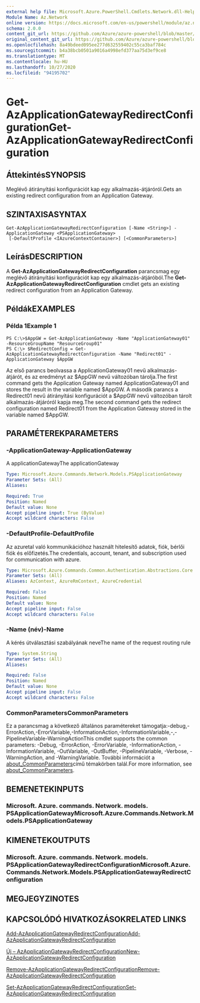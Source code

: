 ```yaml
---
external help file: Microsoft.Azure.PowerShell.Cmdlets.Network.dll-Help.xml
Module Name: Az.Network
online version: https://docs.microsoft.com/en-us/powershell/module/az.network/get-azapplicationgatewayredirectconfiguration
schema: 2.0.0
content_git_url: https://github.com/Azure/azure-powershell/blob/master/src/Network/Network/help/Get-AzApplicationGatewayRedirectConfiguration.md
original_content_git_url: https://github.com/Azure/azure-powershell/blob/master/src/Network/Network/help/Get-AzApplicationGatewayRedirectConfiguration.md
ms.openlocfilehash: 8a49bdeed095ee277d632559402c55ca3baf784c
ms.sourcegitcommit: b4a38bcb0501a9016a4998efd377aa75d3ef9ce8
ms.translationtype: MT
ms.contentlocale: hu-HU
ms.lasthandoff: 10/27/2020
ms.locfileid: "94195702"
---
```

# <span data-ttu-id="2fded-101">Get-AzApplicationGatewayRedirectConfiguration</span><span class="sxs-lookup"><span data-stu-id="2fded-101">Get-AzApplicationGatewayRedirectConfiguration</span></span>

## <span data-ttu-id="2fded-102">Áttekintés</span><span class="sxs-lookup"><span data-stu-id="2fded-102">SYNOPSIS</span></span>
<span data-ttu-id="2fded-103">Meglévő átirányítási konfigurációt kap egy alkalmazás-átjáróról.</span><span class="sxs-lookup"><span data-stu-id="2fded-103">Gets an existing redirect configuration from an Application Gateway.</span></span>

## <span data-ttu-id="2fded-104">SZINTAXISA</span><span class="sxs-lookup"><span data-stu-id="2fded-104">SYNTAX</span></span>

```
Get-AzApplicationGatewayRedirectConfiguration [-Name <String>] -ApplicationGateway <PSApplicationGateway>
 [-DefaultProfile <IAzureContextContainer>] [<CommonParameters>]
```

## <span data-ttu-id="2fded-105">Leírás</span><span class="sxs-lookup"><span data-stu-id="2fded-105">DESCRIPTION</span></span>
<span data-ttu-id="2fded-106">A **Get-AzApplicationGatewayRedirectConfiguration** parancsmag egy meglévő átirányítási konfigurációt kap egy alkalmazás-átjáróból.</span><span class="sxs-lookup"><span data-stu-id="2fded-106">The **Get-AzApplicationGatewayRedirectConfiguration** cmdlet gets an existing redirect configuration from an Application Gateway.</span></span>

## <span data-ttu-id="2fded-107">Példák</span><span class="sxs-lookup"><span data-stu-id="2fded-107">EXAMPLES</span></span>

### <span data-ttu-id="2fded-108">Példa 1</span><span class="sxs-lookup"><span data-stu-id="2fded-108">Example 1</span></span>
```
PS C:\>$AppGW = Get-AzApplicationGateway -Name "ApplicationGateway01" -ResourceGroupName "ResourceGroup01"
PS C:\> $RedirectConfig = Get-AzApplicationGatewayRedirectConfiguration -Name "Redirect01" -ApplicationGateway $AppGW
```

<span data-ttu-id="2fded-109">Az első parancs beolvassa a ApplicationGateway01 nevű alkalmazás-átjárót, és az eredményt az $AppGW nevű változóban tárolja.</span><span class="sxs-lookup"><span data-stu-id="2fded-109">The first command gets the Application Gateway named ApplicationGateway01 and stores the result in the variable named $AppGW.</span></span>
<span data-ttu-id="2fded-110">A második parancs a Redirect01 nevű átirányítási konfigurációt a $AppGW nevű változóban tárolt alkalmazás-átjáróról kapja meg.</span><span class="sxs-lookup"><span data-stu-id="2fded-110">The second command gets the redirect configuration named Redirect01 from the Application Gateway stored in the variable named $AppGW.</span></span>

## <span data-ttu-id="2fded-111">PARAMÉTEREK</span><span class="sxs-lookup"><span data-stu-id="2fded-111">PARAMETERS</span></span>

### <span data-ttu-id="2fded-112">-ApplicationGateway</span><span class="sxs-lookup"><span data-stu-id="2fded-112">-ApplicationGateway</span></span>
<span data-ttu-id="2fded-113">A applicationGateway</span><span class="sxs-lookup"><span data-stu-id="2fded-113">The applicationGateway</span></span>

```yaml
Type: Microsoft.Azure.Commands.Network.Models.PSApplicationGateway
Parameter Sets: (All)
Aliases:

Required: True
Position: Named
Default value: None
Accept pipeline input: True (ByValue)
Accept wildcard characters: False
```

### <span data-ttu-id="2fded-114">-DefaultProfile</span><span class="sxs-lookup"><span data-stu-id="2fded-114">-DefaultProfile</span></span>
<span data-ttu-id="2fded-115">Az azuretal való kommunikációhoz használt hitelesítő adatok, fiók, bérlői fiók és előfizetés.</span><span class="sxs-lookup"><span data-stu-id="2fded-115">The credentials, account, tenant, and subscription used for communication with azure.</span></span>

```yaml
Type: Microsoft.Azure.Commands.Common.Authentication.Abstractions.Core.IAzureContextContainer
Parameter Sets: (All)
Aliases: AzContext, AzureRmContext, AzureCredential

Required: False
Position: Named
Default value: None
Accept pipeline input: False
Accept wildcard characters: False
```

### <span data-ttu-id="2fded-116">-Name (név)</span><span class="sxs-lookup"><span data-stu-id="2fded-116">-Name</span></span>
<span data-ttu-id="2fded-117">A kérés útválasztási szabályának neve</span><span class="sxs-lookup"><span data-stu-id="2fded-117">The name of the request routing rule</span></span>

```yaml
Type: System.String
Parameter Sets: (All)
Aliases:

Required: False
Position: Named
Default value: None
Accept pipeline input: False
Accept wildcard characters: False
```

### <span data-ttu-id="2fded-118">CommonParameters</span><span class="sxs-lookup"><span data-stu-id="2fded-118">CommonParameters</span></span>
<span data-ttu-id="2fded-119">Ez a parancsmag a következő általános paramétereket támogatja:-debug,-ErrorAction,-ErrorVariable,-InformationAction,-InformationVariable,-,-PipelineVariable-WarningAction</span><span class="sxs-lookup"><span data-stu-id="2fded-119">This cmdlet supports the common parameters: -Debug, -ErrorAction, -ErrorVariable, -InformationAction, -InformationVariable, -OutVariable, -OutBuffer, -PipelineVariable, -Verbose, -WarningAction, and -WarningVariable.</span></span> <span data-ttu-id="2fded-120">További információt a [about_CommonParameters](http://go.microsoft.com/fwlink/?LinkID=113216)című témakörben talál.</span><span class="sxs-lookup"><span data-stu-id="2fded-120">For more information, see [about_CommonParameters](http://go.microsoft.com/fwlink/?LinkID=113216).</span></span>

## <span data-ttu-id="2fded-121">BEMENETEK</span><span class="sxs-lookup"><span data-stu-id="2fded-121">INPUTS</span></span>

### <span data-ttu-id="2fded-122">Microsoft. Azure. commands. Network. models. PSApplicationGateway</span><span class="sxs-lookup"><span data-stu-id="2fded-122">Microsoft.Azure.Commands.Network.Models.PSApplicationGateway</span></span>

## <span data-ttu-id="2fded-123">KIMENETEK</span><span class="sxs-lookup"><span data-stu-id="2fded-123">OUTPUTS</span></span>

### <span data-ttu-id="2fded-124">Microsoft. Azure. commands. Network. models. PSApplicationGatewayRedirectConfiguration</span><span class="sxs-lookup"><span data-stu-id="2fded-124">Microsoft.Azure.Commands.Network.Models.PSApplicationGatewayRedirectConfiguration</span></span>

## <span data-ttu-id="2fded-125">MEGJEGYZI</span><span class="sxs-lookup"><span data-stu-id="2fded-125">NOTES</span></span>

## <span data-ttu-id="2fded-126">KAPCSOLÓDÓ HIVATKOZÁSOK</span><span class="sxs-lookup"><span data-stu-id="2fded-126">RELATED LINKS</span></span>

[<span data-ttu-id="2fded-127">Add-AzApplicationGatewayRedirectConfiguration</span><span class="sxs-lookup"><span data-stu-id="2fded-127">Add-AzApplicationGatewayRedirectConfiguration</span></span>](./Add-AzApplicationGatewayRedirectConfiguration.md)

[<span data-ttu-id="2fded-128">Új – AzApplicationGatewayRedirectConfiguration</span><span class="sxs-lookup"><span data-stu-id="2fded-128">New-AzApplicationGatewayRedirectConfiguration</span></span>](./New-AzApplicationGatewayRedirectConfiguration.md)

[<span data-ttu-id="2fded-129">Remove-AzApplicationGatewayRedirectConfiguration</span><span class="sxs-lookup"><span data-stu-id="2fded-129">Remove-AzApplicationGatewayRedirectConfiguration</span></span>](./Remove-AzApplicationGatewayRedirectConfiguration.md)

[<span data-ttu-id="2fded-130">Set-AzApplicationGatewayRedirectConfiguration</span><span class="sxs-lookup"><span data-stu-id="2fded-130">Set-AzApplicationGatewayRedirectConfiguration</span></span>](./Set-AzApplicationGatewayRedirectConfiguration.md)
